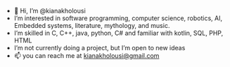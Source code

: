- 👋 Hi, I’m @kianakholousi
- I’m interested in software programming, computer science, robotics, AI, Embedded systems, literature, mythology, and music.
- I’m skilled in C, C++, java, python, C# and familiar with kotlin, SQL, PHP, HTML
- I’m not currently doing a project, but I’m open to new ideas 
- 📫 you can reach me at kianakholousi@gmail.com
